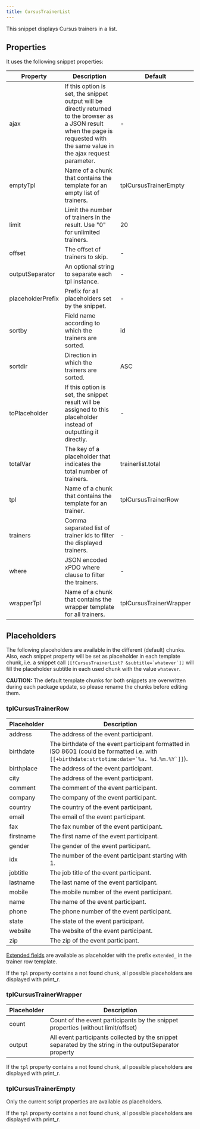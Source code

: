 ```yaml
---
title: CursusTrainerList
---
```


This snippet displays Cursus trainers in a list.

## Properties

It uses the following snippet properties:

| Property          | Description                                                                                                                                                                       | Default                 |
|-------------------|-----------------------------------------------------------------------------------------------------------------------------------------------------------------------------------|-------------------------|
| ajax              | If this option is set, the snippet output will be directly returned to the browser as a JSON result when the page is requested with the same value in the ajax request parameter. | -                       |
| emptyTpl          | Name of a chunk that contains the template for an empty list of trainers.                                                                                                         | tplCursusTrainerEmpty   |
| limit             | Limit the number of trainers in the result. Use "0" for unlimited trainers.                                                                                                       | 20                      |
| offset            | The offset of trainers to skip.                                                                                                                                                   | -                       |
| outputSeparator   | An optional string to separate each tpl instance.                                                                                                                                 | -                       |
| placeholderPrefix | Prefix for all placeholders set by the snippet.                                                                                                                                   | -                       |
| sortby            | Field name according to which the trainers are sorted.                                                                                                                            | id                      |
| sortdir           | Direction in which the trainers are sorted.                                                                                                                                       | ASC                     |
| toPlaceholder     | If this option is set, the snippet result will be assigned to this placeholder instead of outputting it directly.                                                                 | -                       |
| totalVar          | The key of a placeholder that indicates the total number of trainers.                                                                                                             | trainerlist.total       |
| tpl               | Name of a chunk that contains the template for an trainer.                                                                                                                        | tplCursusTrainerRow     |
| trainers          | Comma separated list of trainer ids to filter the displayed trainers.                                                                                                             | -                       |
| where             | JSON encoded xPDO where clause to filter the trainers.                                                                                                                            | -                       |
| wrapperTpl        | Name of a chunk that contains the wrapper template for all trainers.                                                                                                              | tplCursusTrainerWrapper |

## Placeholders

The following placeholders are available in the different (default) chunks.
Also, each snippet property will be set as placeholder in each template chunk,
i.e. a snippet call ```[[!CursusTrainerList? &subtitle=`whatever`]]``` will fill
the placeholder subtitle in each used chunk with the value `whatever`.

**CAUTION:** The default template chunks for both snippets are overwritten
during each package update, so please rename the chunks before editing them.

### tplCursusTrainerRow

| Placeholder | Description                                                                                                                                     |
|-------------|-------------------------------------------------------------------------------------------------------------------------------------------------|
| address     | The address of the event participant.                                                                                                           |  
| birthdate   | The birthdate of the event participant formatted in ISO 8601 (could be formatted i.e. with ```[[+birthdate:strtotime:date=`%a. %d.%m.%Y`]]```). |
| birthplace  | The address of the event participant.                                                                                                           |  
| city        | The address of the event participant.                                                                                                           |  
| comment     | The comment of the event participant.                                                                                                           |
| company     | The company of the event participant.                                                                                                           |  
| country     | The country of the event participant.                                                                                                           |
| email       | The email of the event participant.                                                                                                             |
| fax         | The fax number of the event participant.                                                                                                        |  
| firstname   | The first name of the event participant.                                                                                                        |
| gender      | The gender of the event participant.                                                                                                            |
| idx         | The number of the event participant starting with 1.                                                                                            |
| jobtitle    | The job title of the event participant.                                                                                                         |  
| lastname    | The last name of the event participant.                                                                                                         |
| mobile      | The mobile number of the event participant.                                                                                                     |  
| name        | The name of the event participant.                                                                                                              |
| phone       | The phone number of the event participant.                                                                                                      |  
| state       | The state of the event participant.                                                                                                             |  
| website     | The website of the event participant.                                                                                                           |  
| zip         | The zip of the event participant.                                                                                                               |  

[Extended fields](../07_Extended_Fields.md) are available as placeholder with
the prefix `extended_` in the trainer row template.

If the `tpl` property contains a not found chunk, all possible placeholders are
displayed with print_r.

### tplCursusTrainerWrapper

| Placeholder | Description                                                                                             |
|-------------|---------------------------------------------------------------------------------------------------------|
| count       | Count of the event participants by the snippet properties (without limit/offset)                        |
| output      | All event participants collected by the snippet separated by the string in the outputSeparator property |

If the `tpl` property contains a not found chunk, all possible placeholders are
displayed with print_r.

### tplCursusTrainerEmpty

Only the current script properties are available as placeholders.

If the `tpl` property contains a not found chunk, all possible placeholders are
displayed with print_r.
